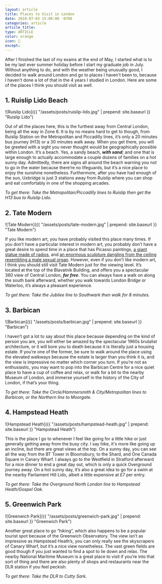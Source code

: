 ```yaml
---
layout: article
title: Places to Visit in London
date: 2018-07-03 15:00:00 -0700
categories: article
article_title:
type: ARTICLE
color: orange
icon: 📍
except:
---
```


After I finished the last of my exams at the end of May, I started what is to be my last ever summer holiday before I start my graduate job in July. Without anything to do, and with the weather being unusually good, I decided to walk around London and go to places I haven't been to, because I haven't done a lot of that in the 4 years I studied in London. Here are some of the places I think you should visit as well. 

## 1. Ruislip Lido Beach

![Ruislip Lido]({{ "/assets/posts/ruislip-lido.jpg" | prepend: site.baseurl }}  "Ruislip Lido")

Out of all the places here, this is the furthest away from Central London, being all the way in Zone 6. It is by no means hard to get to though, from Ruislip Station on the Metropolitan and Piccadilly lines, it’s only a 20 minutes bus journey (H13) or a 30 minutes walk away. When you get there, you will be greeted with a sight you never thought would be geographically possible within London. It’s a beach. Yes, a sandy beach, _**with sand**_; and one that is large enough to actually accommodate a couple dozens of families on a hot sunny day. Admittedly, there are signs all around the beach warning you not to go in the water because there’re no lifeguards, but it’s a nice place to enjoy the sunshine nonetheless. Furthermore, after you have had enough of the sun, Uxbridge is just 3 stations away from Ruislip where you can shop and eat comfortably in one of the shopping arcades.

*To get there: Take the Metropolitan/Piccadilly lines to Ruislip then get the H13 bus to Ruislip Lido.*

## 2. Tate Modern

![Tate Modern]({{ "/assets/posts/tate-modern.jpg" | prepend: site.baseurl }}  "Tate Modern")

If you like modern art, you have probably visited this place many times. If you don’t have a particular interest in modern art, you probably don’t have a great desire to spend time in a place that has Picasso paintings, [a giant statue made of radios](https://www.tate.org.uk/art/artworks/meireles-babel-t14041), and [an enormous sculpture dangling from the ceiling resembling a male sexual organ](https://www.tate.org.uk/art/artworks/bourgeois-fillette-sweeter-version-l02885). However, even if you don’t like modern art, I think you should still visit Tate Modern just for the viewing level. It’s located at the top of the Blavatnik Building, and offers you a spectacular 360 view of Central London, _**for free**_. You can always have a walk on along the south bank afterward, whether you walk towards London Bridge or Waterloo, it’s always a pleasant experience. 

*To get there: Take the Jubilee line to Southwark then walk for 8 minutes.*

## 3. Barbican

![Barbican]({{ "/assets/posts/barbican.jpg" | prepend: site.baseurl }}  "Barbican")

I haven’t got a lot to say about this place because depending on the kind of person you are, you will either be amazed by the spectacular 1960s brutalist architecture, or it will bore you to death because it is literally just a housing estate. If you’re one of the former, be sure to walk around the place using the elevated walkways because the estate is larger than you think it is, and the view is impressive no matter which corner you turn. If you’re not as enthusiastic, you may want to pop into the Barbican Centre for a nice quiet place to have a cup of coffee and relax, or walk for a bit to the nearby Museum of London, and immerse yourself in the history of the City of London, if that’s your thing.

*To get there: Take the Circle/Hammersmith & City/Metropolitan lines to Barbican, or the Northern line to Moorgate.*

## 4. Hampstead Heath

![Hampstead Heath]({{ "/assets/posts/hampstead-heath.jpg" | prepend: site.baseurl }}  "Hampstead Heath")

This is the place I go to whenever I feel like going for a little hike or just generally getting away from the busy city. I say hike, it's more like going up an incline, but there are great views at the top. On a sunny day, you can see all the way from the BT Tower in Bloomsbury, to the Shard, and One Canada Square in Canary Wharf. I always go to the Westfield in Stratford afterward for a nice dinner to end a great day out, which is only a quick Overground journey away. On a hot sunny day, it’s also a great idea to go for a swim at the nearby Parliament Hill Lido, albeit a little expensive at £7 per entry.

*To get there: Take the Overground North London line to Hampstead Heath/Gospel Oak.*

## 5. Greenwich Park

![Greenwich Park]({{ "/assets/posts/greenwich-park.jpg" | prepend: site.baseurl }}  "Greenwich Park")

Another great place to go “hiking”, which also happens to be a popular tourist spot because of the Greenwich Observatory. The view isn’t as impressive as Hampstead Heath’s, you can only really see the skyscrapers of Canary Wharf, but it’s a nice view nonetheless. The vast green fields are good though if you just wanted to find a spot to lie down and relax. The nearby National Maritime Museum is a great place to visit if you’re into that sort of thing and there are also plenty of shops and restaurants near the DLR station if you feel peckish.

*To get there: Take the DLR to Cutty Sark.*
